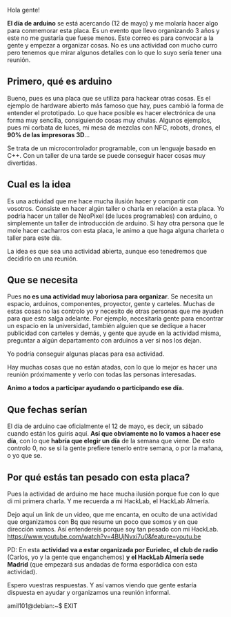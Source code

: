 Hola gente!

**El día de arduino** se está acercando (12 de mayo) y me molaría hacer algo para conmemorar esta placa. Es un evento que llevo organizando 3 años y este no me gustaría que fuese menos. Este correo es para convocar a la gente y empezar a organizar cosas. No es una actividad con mucho curro pero tenemos que mirar algunos detalles con lo que lo suyo sería tener una reunión.

## Primero, qué es arduino
Bueno, pues es una placa que se utiliza para hackear otras cosas. Es el ejemplo de hardware abierto más famoso que hay, pues cambió la forma de entender el prototipado. Lo que hace posible es hacer electrónica de una forma muy sencilla, consiguiendo cosas muy chulas. Algunos ejemplos, pues mi corbata de luces, mi mesa de mezclas con NFC, robots, drones, el **90% de las impresoras 3D**...

Se trata de un microcontrolador programable, con un lenguaje basado en C++. Con un taller de una tarde se puede conseguir hacer cosas muy divertidas.

## Cual es la idea

Es una actividad que me hace mucha ilusión hacer y compartir con vosotros. Consiste en hacer algún taller o charla en relación a esta placa. Yo podría hacer un taller de NeoPixel (de luces programables) con arduino, o simplemente un taller de introducción de arduino. Si hay otra persona que le mole hacer cacharros con esta placa, le animo a que haga alguna charleta o taller para este día.

La idea es que sea una actividad abierta, aunque eso tenedremos que decidirlo en una reunión.

## Que se necesita

Pues **no es una actividad muy laboriosa para organizar**. Se necesita un espacio, arduinos, componentes, proyector, gente y carteles. Muchas de estas cosas no las controlo yo y necesito de otras personas que me ayuden para que esto salga adelante. Por ejemplo, necesitaría gente para encontrar un espacio en la universidad, también alguien que se dedique a hacer publicidad con carteles y demás, y gente que ayude en la actividad misma, preguntar a algún departamento con arduinos a ver si nos los dejan.

Yo podría conseguir algunas placas para esa actividad.

Hay muchas cosas que no están atadas, con lo que lo mejor es hacer una reunión próximamente y verlo con todas las personas interesadas.

**Animo a todos a participar ayudando o participando ese día.**

## Que fechas serían

El día de arduino cae oficialmente el 12 de mayo, es decir, un sábado cuando están los guiris aquí. **Así que obviamente no lo vamos a hacer ese día**, con lo que **habría que elegir un día** de la semana que viene. De esto controlo 0, no se si la gente prefiere tenerlo entre semana, o por la mañana, o yo que se.

## Por qué estás tan pesado con esta placa?

Pues la actividad de arduino me hace mucha ilusión porque fue con lo que di mi primera charla. Y me recuerda a mi HackLab, el HackLab Almería.

Dejo aquí un link de un video, que me encanta, en oculto de una actividad que organizamos con Bq que resume un poco que somos y en que dirección vamos. Así entendereis porque soy tan pesado con mi HackLab.  https://www.youtube.com/watch?v=4BUjNvxi7u0&feature=youtu.be


PD: En esta **actividad va a estar organizada por Eurielec, el club de radio** (Carlos, yo y la gente que enganchemos) **y el HackLab Almería sede Madrid** (que empezará sus andadas de forma esporádica con esta actividad).

Espero vuestras respuestas. Y así vamos viendo que gente estaría dispuesta en ayudar y organizamos una reunión informal.

amil101@debian:~$ EXIT
